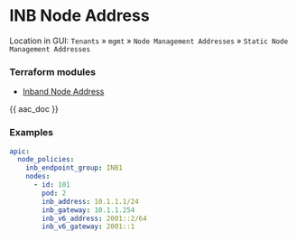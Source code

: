 # INB Node Address

Location in GUI:
`Tenants` » `mgmt` » `Node Management Addresses` » `Static Node Management Addresses`

### Terraform modules

* [Inband Node Address](https://registry.terraform.io/modules/netascode/inband-node-address/aci/latest)

{{ aac_doc }}

### Examples

```yaml
apic:
  node_policies:
    inb_endpoint_group: INB1
    nodes:
      - id: 101
        pod: 2
        inb_address: 10.1.1.1/24
        inb_gateway: 10.1.1.254
        inb_v6_address: 2001::2/64
        inb_v6_gateway: 2001::1
```
